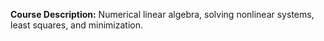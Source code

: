 **Course Description:** Numerical linear algebra, solving nonlinear systems, least squares, and minimization.